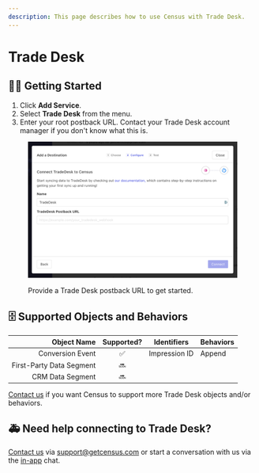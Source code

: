 ```yaml
---
description: This page describes how to use Census with Trade Desk.
---
```


# Trade Desk

## 🏃‍♀️ Getting Started

1. Click **Add Service**.
2. Select **Trade Desk** from the menu.
3. Enter your root postback URL. Contact your Trade Desk account manager if you don't know what this is.

<figure><img src="../.gitbook/assets/Screen Shot 2022-12-30 at 5.53.18 AM.png" alt=""><figcaption><p>Provide a Trade Desk postback URL to get started.</p></figcaption></figure>

## 🗄 Supported Objects and Behaviors

|          **Object Name** | **Supported?** | **Identifiers** | **Behaviors** |
| -----------------------: | :------------: | --------------- | ------------- |
|         Conversion Event |        ✅       | Impression ID   | Append        |
| First-Party Data Segment |       🔜       |                 |               |
|         CRM Data Segment |       🔜       |                 |               |

[Contact us](mailto:support@getcensus.com) if you want Census to support more Trade Desk objects and/or behaviors.

## 🚑 Need help connecting to Trade Desk?

[Contact us](mailto:support@getcensus.com) via support@getcensus.com or start a conversation with us via the [in-app](https://app.getcensus.com) chat.
